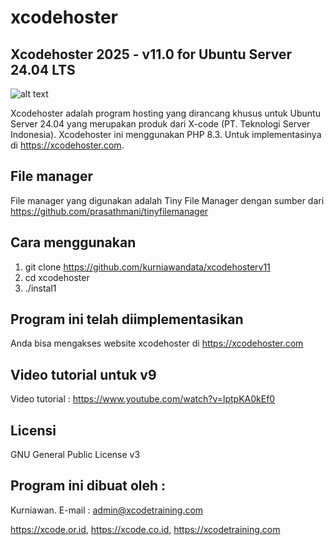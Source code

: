 # xcodehoster

Xcodehoster 2025 - v11.0 for Ubuntu Server 24.04 LTS
--------------------
![alt text](http://xcode.or.id/04_small-logo.png)

Xcodehoster adalah program hosting yang dirancang khusus untuk Ubuntu Server 24.04 yang merupakan produk dari X-code (PT. Teknologi Server Indonesia).
Xcodehoster ini menggunakan PHP 8.3. Untuk implementasinya di https://xcodehoster.com.

File manager
------------
File manager yang digunakan adalah Tiny File Manager dengan sumber dari https://github.com/prasathmani/tinyfilemanager

Cara menggunakan
----------------
1. git clone https://github.com/kurniawandata/xcodehosterv11
2. cd xcodehoster
3. ./instal1

Program ini telah diimplementasikan
-------------------------------
Anda bisa mengakses website xcodehoster di https://xcodehoster.com

Video tutorial untuk v9
----------------
Video tutorial : https://www.youtube.com/watch?v=lptpKA0kEf0

Licensi
-------
GNU General Public License v3

Program ini dibuat oleh :
--------------------------------------------
Kurniawan. E-mail : admin@xcodetraining.com

https://xcode.or.id, https://xcode.co.id, https://xcodetraining.com

